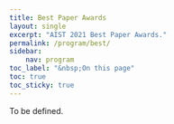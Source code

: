 ```yaml
---
title: Best Paper Awards
layout: single
excerpt: "AIST 2021 Best Paper Awards."
permalink: /program/best/
sidebar: 
    nav: program
toc_label: "&nbsp;On this page"
toc: true
toc_sticky: true
---
```


To be defined.

<!--
## Data Analysis and Machine Learning

Gradient-based adversarial attacks on categorical sequence models via traversing an embedded world<br/>
<i>Ivan Fursov, Alexey Zaytsev, Nikita Klyuchnikov, Andrey Kravchenko and Evgeny Burnaev</i>

The authors show the importance of threats by over trust in deep learning models for validation of categorical sequences, which may lead to fraudulent money transactions, medical fraud, and the spreading of fictional texts.


## Computer Vision

Deep Learning on Point Clouds for False Positive Reduction at Nodule Detection in Chest CT Scans<br/>
<i>Ivan Drokin and Elena Ericheva</i>

The authors proposed novel representation of scanned data (point cloud) and PointNet-based architecture for reduction of false positives in medical classification. All 3 reviewers voted for “strong accept” score.


## Natural Language Processing

Do topics make a metaphor? Topic modeling for metaphor identification and analysis in Russian<br/>
<i>Yulia Badryzlova, Anastasia Nikiforova and Olga Lyashevskaya</i>

For an interesting combination of linguistic research questions (the nature of metaphor) and advanced NLP methods (topic modeling).


## Social Network Analysis

Detecting Automatically Managed Accounts in Online Social Networks: Graph Embedding Approach<br/>
<i>Ilia Karpov, Ekaterina Glazkova</i>

The authors introduce a unique open dataset of bot accounts from a Russian social network that have been selected according to a rigorous definition. They also show that bots differ in their level of complexity, and that different machine learning approaches are needed to detect these different types. The proposed algorithms demonstrate a very high quality. 


## Theoretical Machine Learning and Optimization

Fast Approximation Algorithms for Stabbing Special Families of Line Segments with Equal Disks<br/>
<i>Konstantin Kobylkin</i>

In the paper, novel polynomial-time constant-factor approximation algorithms for several geometric settings of the well known Hitting Set combinatorial optimization problem are proposed. The algorithms have state-of-the-art expected performance guarantees and can be applied for solving relevant practical problems in operations research.


## Process Mining

Checking Conformance between Colored Petri Nets and Event Logs<br/>
<i>Julio Cesar Carrasquel, Khalil Mecheraoui, Irina Lomazova</i>

The authors proposed an algorithm for conformance checking between colored Petri nets and event logs. The paper describes a solid theoretical approach broadening the existing conformance checking techniques.


-->
